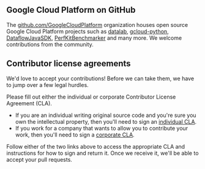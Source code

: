 ## Google Cloud Platform on GitHub

The [github.com/GoogleCloudPlatform][org] organization houses open source Google
Cloud Platform projects such as [datalab][datalab],
[gcloud-python][gcloud_python], [DataflowJavaSDK][df_sdk],
[PerfKitBenchmarker][perfkit] and many more. We welcome contributions from the
community.

## Contributor license agreements

We'd love to accept your contributions! Before we can take them, we have to jump
over a few legal hurdles.

Please fill out either the individual or corporate Contributor License Agreement
(CLA).

  * If you are an individual writing original source code and you're sure you
    own the intellectual property, then you'll need to sign an [individual CLA][in_cla].
  * If you work for a company that wants to allow you to contribute your work,
    then you'll need to sign a [corporate CLA][corp_cla].

Follow either of the two links above to access the appropriate CLA and
instructions for how to sign and return it. Once we receive it, we'll be able to
accept your pull requests.

[org]: https://github.com/GoogleCloudPlatform
[datalab]: https://github.com/GoogleCloudPlatform/datalab
[gcloud_python]: https://github.com/GoogleCloudPlatform/gcloud-python
[df_sdk]: https://github.com/GoogleCloudPlatform/DataflowJavaSDK
[perfkit]: https://github.com/GoogleCloudPlatform/PerfKitBenchmarker
[in_cla]: https://developers.google.com/open-source/cla/individual
[corp_cla]: https://developers.google.com/open-source/cla/corporate
